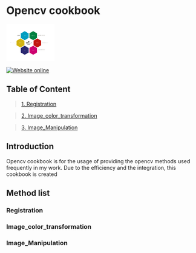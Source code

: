 # Opencv cookbook


![Logo](https://github.com/smalldan1022/Unet/blob/master/pics/Dan_Logo_3.png)

[![Website online](https://img.shields.io/website/http/huggingface.co/transformers/index.html.svg?down_color=red&down_message=offline&up_message=online)](https://github.com/smalldan1022)


## Table of Content

>[1. Registration ](#Registration)

>[2. Image_color_transformation ](#Image_color_transformation)

>[3. Image_Manipulation ](#Image_Manipulation)


## Introduction

Opencv cookbook is for the usage of providing the opencv methods used frequently in my work. Due to the efficiency and the integration, this cookbook is created



## Method list

### Registration

### Image_color_transformation

### Image_Manipulation


